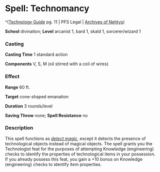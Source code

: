 # Spell: Technomancy

^([Technology Guide][ss-technomancy] pg. 11 | PFS Legal | [Archives of Nehtys][sn-technomancy])

**School** divination; **Level** arcanist 1, bard 1, skald 1, sorcerer/wizard 1

### Casting

**Casting Time** 1 standard action  

**Components** V, S, M (oil stirred with a coil of wires)

### Effect

**Range** 60 ft.  

**Target** cone-shaped emanation  

**Duration** 3 rounds/level  

**Saving Throw** none; **Spell Resistance** no

### Description

This spell functions as _[detect magic]_, except it detects the presence of technological objects instead of magical objects. The spell grants you the Technologist feat for the purposes of attempting Knowledge (engineering) checks to identify the properties of technological items in your possession. If you already possess this feat, you gain a +10 bonus on Knowledge (engineering) checks to identify item properties.

[ss-technomancy]: http://paizo.com/products/btpy95d2
[sn-technomancy]: http://www.archivesofnethys.com/SpellDisplay.aspx?ItemName=Technomancy
[detect magic]: http://www.archivesofnethys.com/SpellDisplay.aspx?ItemName=detect%20magic